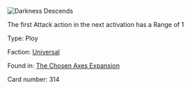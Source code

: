 
![Darkness Descends](https://warhammerunderworlds.com/wp-content/uploads/sites/6/2018/02/314_ENG.png)

The first Attack action in the next activation has a Range of 1

Type: Ploy

Faction: [Universal](/factions/universal.md)

Found in: [The Chosen Axes Expansion](/locations/the-chosen-axes-expansion.md)

Card number: 314
